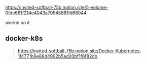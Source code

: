 https://invited-softball-75b.notion.site/5-volume-0fde661f214e4043a70545881fd68044

workin on it

## docker-k8s
>https://invited-softball-75b.notion.site/Docker-Kubernetes-1f4771b6e88d4992b5ad20bf1f6f82db